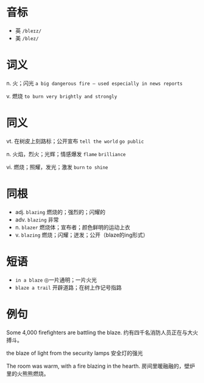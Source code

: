 # 音标

- 英 `/bleɪz/`
- 美 `/blez/`

# 词义

n. 火；闪光
`a big dangerous fire – used especially in news reports`

v. 燃烧
`to burn very brightly and strongly`

# 同义

vt. 在树皮上刻路标；公开宣布
`tell the world` `go public`

n. 火焰，烈火；光辉；情感爆发
`flame` `brilliance`

vi. 燃烧；照耀，发光；激发
`burn` `to shine`

# 同根

- adj. `blazing` 燃烧的；强烈的；闪耀的
- adv. `blazing` 非常
- n. `blazer` 燃烧体；宣布者；颜色鲜明的运动上衣
- v. `blazing` 燃烧；闪耀；迸发；公开（blaze的ing形式）

# 短语

- `in a blaze` ◎一片通明；一片火光
- `blaze a trail` 开辟道路；在树上作记号指路

# 例句

Some 4,000 firefighters are battling the blaze.
约有四千名消防人员正在与大火搏斗。

the blaze of light from the security lamps
安全灯的强光

The room was warm, with a fire blazing in the hearth.
房间里暖融融的，壁炉里的火熊熊燃烧。


